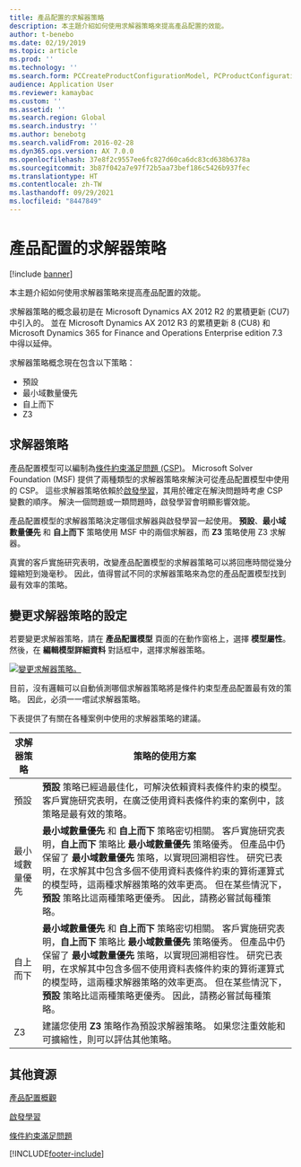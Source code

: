 ```yaml
---
title: 產品配置的求解器策略
description: 本主題介紹如何使用求解器策略來提高產品配置的效能。
author: t-benebo
ms.date: 02/19/2019
ms.topic: article
ms.prod: ''
ms.technology: ''
ms.search.form: PCCreateProductConfigurationModel, PCProductConfigurationModelListPage
audience: Application User
ms.reviewer: kamaybac
ms.custom: ''
ms.assetid: ''
ms.search.region: Global
ms.search.industry: ''
ms.author: benebotg
ms.search.validFrom: 2016-02-28
ms.dyn365.ops.version: AX 7.0.0
ms.openlocfilehash: 37e8f2c9557ee6fc827d60ca6dc83cd638b6378a
ms.sourcegitcommit: 3b87f042a7e97f72b5aa73bef186c5426b937fec
ms.translationtype: HT
ms.contentlocale: zh-TW
ms.lasthandoff: 09/29/2021
ms.locfileid: "8447849"
---
```

# <a name="solver-strategy-for-product-configuration"></a>產品配置的求解器策略

[!include [banner](../includes/banner.md)]

本主題介紹如何使用求解器策略來提高產品配置的效能。

求解器策略的概念最初是在 Microsoft Dynamics AX 2012 R2 的累積更新 (CU7) 中引入的。 並在 Microsoft Dynamics AX 2012 R3 的累積更新 8 (CU8) 和 Microsoft Dynamics 365 for Finance and Operations Enterprise edition 7.3 中得以延伸。

求解器策略概念現在包含以下策略：

- 預設
- 最小域數量優先
- 自上而下
- Z3

## <a name="solver-strategy"></a>求解器策略 

產品配置模型可以編制為[條件約束滿足問題 (CSP)](http://aima.cs.berkeley.edu/2nd-ed/newchap05.pdf)。 Microsoft Solver Foundation (MSF) 提供了兩種類型的求解器策略來解決可從產品配置模型中使用的 CSP。 這些求解器策略依賴於[啟發學習](https://techterms.com/definition/heuristic)，其用於確定在解決問題時考慮 CSP 變數的順序。 解決一個問題或一類問題時，啟發學習會明顯影響效能。

產品配置模型的求解器策略決定哪個求解器與啟發學習一起使用。 **預設**、**最小域數量優先** 和 **自上而下** 策略使用 MSF 中的兩個求解器，而 **Z3** 策略使用 Z3 求解器。 

真實的客戶實施研究表明，改變產品配置模型的求解器策略可以將回應時間從幾分鐘縮短到幾毫秒。 因此，值得嘗試不同的求解器策略來為您的產品配置模型找到最有效率的策略。

## <a name="change-the-settings-for-the-solver-strategy"></a>變更求解器策略的設定

若要變更求解器策略，請在 **產品配置模型** 頁面的在動作窗格上，選擇 **模型屬性**。 然後，在 **編輯模型詳細資料** 對話框中，選擇求解器策略。

[![變更求解器策略。](./media/solver-strategy.png)](./media/solver-strategy.png)

目前，沒有邏輯可以自動偵測哪個求解器策略將是條件約束型產品配置最有效的策略。 因此，必須一一嚐試求解器策略。

下表提供了有關在各種案例中使用的求解器策略的建議。

| 求解器策略      | 策略的使用方案 |
|----------------------|-----------------------------------|
| 預設              | **預設** 策略已經過最佳化，可解決依賴資料表條件約束的模型。 客戶實施研究表明，在廣泛使用資料表條件約束的案例中，該策略是最有效的策略。 |
| 最小域數量優先 | **最小域數量優先** 和 **自上而下** 策略密切相關。 客戶實施研究表明，**自上而下** 策略比 **最小域數量優先** 策略優秀。 但產品中仍保留了 **最小域數量優先** 策略，以實現回溯相容性。 研究已表明，在求解其中包含多個不使用資料表條件約束的算術運算式的模型時，這兩種求解器策略的效率更高。 但在某些情況下，**預設** 策略比這兩種策略更優秀。 因此，請務必嘗試每種策略。 |
| 自上而下             | **最小域數量優先** 和 **自上而下** 策略密切相關。 客戶實施研究表明，**自上而下** 策略比 **最小域數量優先** 策略優秀。 但產品中仍保留了 **最小域數量優先** 策略，以實現回溯相容性。 研究已表明，在求解其中包含多個不使用資料表條件約束的算術運算式的模型時，這兩種求解器策略的效率更高。 但在某些情況下，**預設** 策略比這兩種策略更優秀。 因此，請務必嘗試每種策略。 |
| Z3                   | 建議您使用 **Z3** 策略作為預設求解器策略。 如果您注重效能和可擴縮性，則可以評估其他策略。 |

## <a name="additional-resources"></a>其他資源

[產品配置概觀](build-product-configuration-model.md)

[啟發學習](https://techterms.com/definition/heuristic)

[條件約束滿足問題](http://aima.cs.berkeley.edu/2nd-ed/newchap05.pdf)


[!INCLUDE[footer-include](../../includes/footer-banner.md)]
